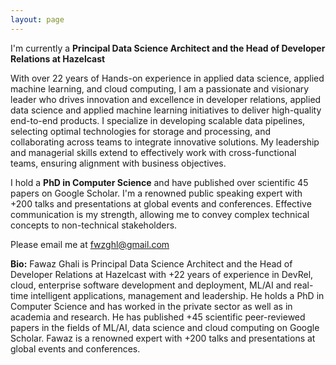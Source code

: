 ```yaml
---
layout: page
---
```

I'm currently a <B>Principal Data Science Architect and the Head of Developer Relations at Hazelcast</B> <BR>

With over 22 years of Hands-on experience in applied data science, applied machine learning, and cloud computing, I am a passionate and visionary leader who drives innovation and excellence in developer relations, applied data science and applied machine learning initiatives to deliver high-quality end-to-end products. 
I specialize in developing scalable data pipelines, selecting optimal technologies for storage and processing, and collaborating across teams to integrate innovative solutions. My leadership and managerial skills extend to effectively work with cross-functional teams, ensuring alignment with business objectives.

I hold a <B>PhD in Computer Science</B> and have published over scientific 45 papers on Google Scholar. I'm a renowned public speaking expert with +200 talks and presentations at global events and conferences. Effective communication is my strength, allowing me to convey complex technical concepts to non-technical stakeholders.


Please email me at fwzghl@gmail.com

<B>Bio:</b>
Fawaz Ghali is Principal Data Science Architect and the Head of Developer Relations at Hazelcast with +22 years of experience in DevRel, cloud, enterprise software development and deployment, ML/AI and real-time intelligent applications, management and leadership. He holds a PhD in Computer Science and has worked in the private sector as well as in academia and research. He has published +45 scientific peer-reviewed papers in the fields of ML/AI, data science and cloud computing on Google Scholar. Fawaz is a renowned expert with +200 talks and presentations at global events and conferences.

  

